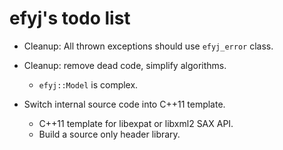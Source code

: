 efyj's todo list
================

- Cleanup: All thrown exceptions should use `efyj_error` class.

- Cleanup:  remove dead code, simplify algorithms.
  - `efyj::Model` is complex.

- Switch internal source code into C++11 template.
  - C++11 template for libexpat or libxml2 SAX API.
  - Build a source only header library.
